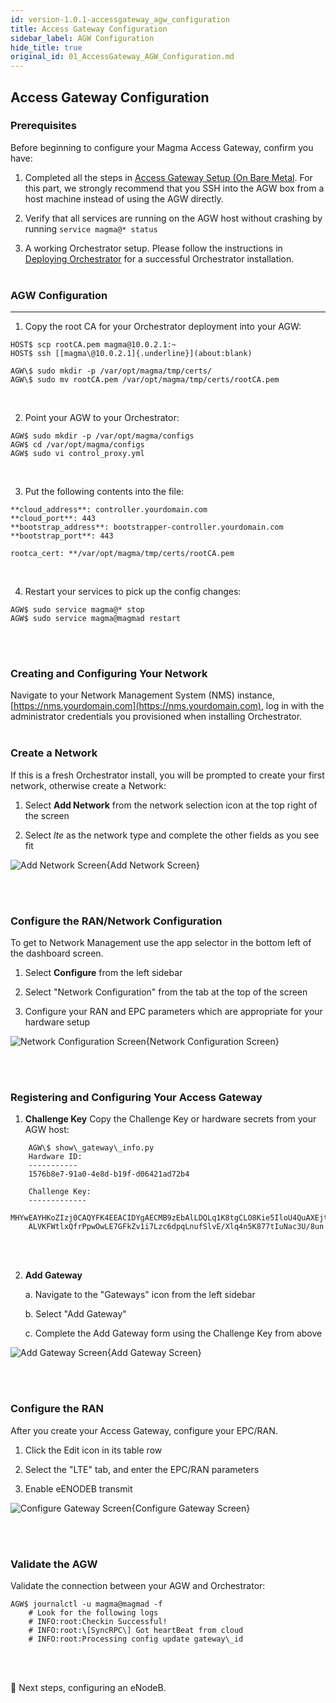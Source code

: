 ```yaml
---
id: version-1.0.1-accessgateway_agw_configuration
title: Access Gateway Configuration
sidebar_label: AGW Configuration
hide_title: true
original_id: 01_AccessGateway_AGW_Configuration.md
---
```

## Access Gateway Configuration

### Prerequisites
Before beginning to configure your Magma Access Gateway, confirm you have:

1.  Completed all the steps in [Access Gateway Setup (On Bare
    Metal](https://facebookincubator.github.io/magma/docs/lte/setup_deb).
    For this part, we strongly recommend that you SSH into the AGW box from a host machine instead of using the AGW directly.

2.  Verify that all services are running on the AGW host without crashing by running ```service magma@* status```

3.  A working Orchestrator setup. Please follow the instructions in [Deploying
    Orchestrator](https://facebookincubator.github.io/magma/docs/orc8r/deploying) for a successful Orchestrator installation.<br><br/>


### AGW Configuration 
----------------------------

1.  Copy the root CA for your Orchestrator deployment into your AGW:

```
HOST$ scp rootCA.pem magma@10.0.2.1:~
HOST$ ssh [[magma\@10.0.2.1]{.underline}](about:blank)

AGW\$ sudo mkdir -p /var/opt/magma/tmp/certs/
AGW\$ sudo mv rootCA.pem /var/opt/magma/tmp/certs/rootCA.pem
```
<br/>

2.  Point your AGW to your Orchestrator:

```
AGW$ sudo mkdir -p /var/opt/magma/configs
AGW$ cd /var/opt/magma/configs
AGW$ sudo vi control_proxy.yml
```
<br/>

3.  Put the following contents into the file:

```
**cloud_address**: controller.yourdomain.com
**cloud_port**: 443
**bootstrap_address**: bootstrapper-controller.yourdomain.com
**bootstrap_port**: 443

rootca_cert: **/var/opt/magma/tmp/certs/rootCA.pem
```
<br/>

4.  Restart your services to pick up the config changes:

```
AGW$ sudo service magma@* stop
AGW$ sudo service magma@magmad restart
```
<br><br/>

### Creating and Configuring Your Network

Navigate to your Network Management System (NMS) instance,
[https://nms.yourdomain.com](https://nms.yourdomain.com), log in with the administrator credentials you provisioned when installing Orchestrator.<br><br/>

### Create a Network

If this is a fresh Orchestrator install, you will be prompted to create your first network, otherwise create a Network:

1.  Select **Add Network** from the network selection icon at the top right of the screen

2.  Select *lte* as the network type and complete the other fields as you see fit

![Add Network Screen](https://github.com/englishthomas/training/blob/master/Docusaurus/assets/agw_add_network.png){Add Network Screen}

<br><br/>

### Configure the RAN/Network Configuration
To get to Network Management use the app selector in the bottom left of the dashboard screen.

1.  Select **Configure** from the left sidebar

2.  Select "Network Configuration" from the tab at the top of the screen

3.  Configure your RAN and EPC parameters which are appropriate for your hardware setup

![Network Configuration Screen](https://github.com/englishthomas/training/blob/master/Docusaurus/assets/agw_configure_network.png){Network Configuration Screen}

<br><br/>

### Registering and Configuring Your Access Gateway

1.  **Challenge Key**
    Copy the Challenge Key or hardware secrets from your AGW host:

```
    AGW\$ show\_gateway\_info.py
    Hardware ID:
    -----------
    1576b8e7-91a0-4e8d-b19f-d06421ad72b4
    
    Challenge Key:
    -------------
    MHYwEAYHKoZIzj0CAQYFK4EEACIDYgAECMB9zEbAlLDQLq1K8tgCLO8Kie5IloU4QuAXEjtR19jt0KTkRzTYcBK1XwA+C6                              
    ALVKFWtlxQfrPpwOwLE7GFkZv1i7Lzc6dpqLnufSlvE/Xlq4n5K877tIuNac3U/8un
```
<br><br/>


2.  **Add Gateway**

    a.  Navigate to the "Gateways" icon from the left sidebar

    b.  Select "Add Gateway"

    c.  Complete the Add Gateway form using the Challenge Key from above

![Add Gateway Screen](https://github.com/englishthomas/training/blob/master/Docusaurus/assets/agw_add_gateway.png){Add Gateway Screen}

<br><br/>

### Configure the RAN
After you create your Access Gateway, configure your EPC/RAN.

1.  Click the Edit icon in its table row

2.  Select the "LTE" tab, and enter the EPC/RAN parameters

3.  Enable eENODEB transmit

![Configure Gateway Screen](https://github.com/englishthomas/training/blob/master/Docusaurus/assets/agw_configure_gateway.png){Configure Gateway Screen}

<br><br/>

### Validate the AGW
Validate the connection between your AGW and Orchestrator:

```
AGW$ journalctl -u magma@magmad -f
    # Look for the following logs
    # INFO:root:Checkin Successful!
    # INFO:root:\[SyncRPC\] Got heartBeat from cloud
    # INFO:root:Processing config update gateway\_id
```
<br><br/>

&#x1F538; Next steps, configuring an eNodeB.

<br><br/>
